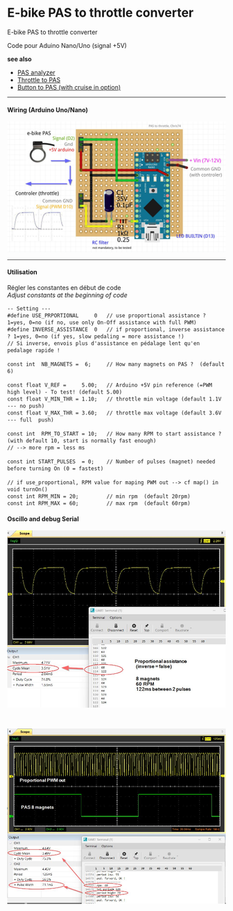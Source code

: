 # E-bike PAS to throttle converter
 E-bike PAS to throttle converter
 
 Code pour Aduino Nano/Uno (signal +5V)

**see also**  
- [PAS analyzer](https://github.com/Chris741233/PAS_analyzer)
- [Throttle to PAS](https://github.com/Chris741233/throttle-to-PAS)
- [Button to PAS (with cruise in option)](https://github.com/Chris741233/button-to-PAS)

---

 #### Wiring (Arduino Uno/Nano)

<p align="left">
  <img src="./PAS_to_throttle/img/diagram_PAS_to_throttle.jpg" width="700" title="Arduino pinouts">
</p>

---

#### Utilisation
Régler les constantes en début de code \
*Adjust constants at the beginning of code*

```
-- Setting ---
#define USE_PRPORTIONAL     0   // use proportional assistance ? 1=yes, 0=no (if no, use only On-Off assistance with full PWM)
#define INVERSE_ASSISTANCE  0   // if proportional, inverse assistance ? 1=yes, 0=no (if yes, slow pedaling = more assistance !)
// Si inverse, envois plus d'assistance en pédalage lent qu'en pedalage rapide !

const int  NB_MAGNETS =  6;     // How many magnets on PAS ?  (default 6)

const float V_REF =     5.00;   // Arduino +5V pin reference (=PWM high level) - To test! (default 5.00)
const float V_MIN_THR = 1.10;   // throttle min voltage (default 1.1V --- no push)
const float V_MAX_THR = 3.60;   // throttle max voltage (default 3.6V --- full  push)

const int  RPM_TO_START = 10;   // How many RPM to start assistance ? (with default 10, start is normally fast enough)
// --> more rpm = less ms 

const int START_PULSES  = 0;    // Number of pulses (magnet) needed before turning On (0 = fastest)

// if use_proportional, RPM value for maping PWM out --> cf map() in void turnOn()
const int RPM_MIN = 20;         // min rpm  (default 20rpm)
const int RPM_MAX = 60;         // max rpm  (default 60rpm)

```

#### Oscillo and debug Serial
<p align="left">
  <img src="./PAS_to_throttle/img/oscillo_60_rpm.jpg" width="700" title="Oscillo">
</p>

<br>

<p align="left">
  <img src="./PAS_to_throttle/img/oscillo_60_rpm_2.jpg" width="700" title="Oscillo">
</p>
